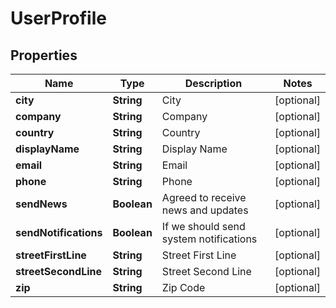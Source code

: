 
# UserProfile

## Properties
Name | Type | Description | Notes
------------ | ------------- | ------------- | -------------
**city** | **String** | City |  [optional]
**company** | **String** | Company |  [optional]
**country** | **String** | Country |  [optional]
**displayName** | **String** | Display Name |  [optional]
**email** | **String** | Email |  [optional]
**phone** | **String** | Phone |  [optional]
**sendNews** | **Boolean** | Agreed to receive news and updates |  [optional]
**sendNotifications** | **Boolean** | If we should send system notifications |  [optional]
**streetFirstLine** | **String** | Street First Line |  [optional]
**streetSecondLine** | **String** | Street Second Line |  [optional]
**zip** | **String** | Zip Code |  [optional]



